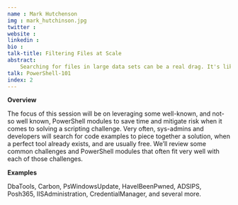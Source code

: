 ```yaml
---
name : Mark Hutchenson
img : mark_hutchinson.jpg
twitter : 
website : 
linkedin : 
bio : 
talk-title: Filtering Files at Scale
abstract:
    Searching for files in large data sets can be a real drag. It's like trying to find a needle in a haystack! How do you do that quickly?While most Powershell problems are I/O bound, sometimes the limitation is memory. Mark will show the many ways that I/O can slow your PS scripts, using file filtering methods as examples. The overarching topic of this presentation is performance analysis. Let's dive into different methods available for searching for files at scale using available tools/utilities. We'll discuss pros and cons and how to improve results to boost performance.
talk: PowerShell-101
index: 2
---
```


**Overview**

The focus of this session will be on leveraging some well-known, and not-so well known, PowerShell modules to save time and mitigate risk when it comes to solving a scripting challenge. Very often, sys-admins and developers will search for code examples to piece together a solution, when a perfect tool already exists, and are usually free. We’ll review some common challenges and PowerShell modules that often fit very well with each of those challenges.

**Examples**

DbaTools, Carbon, PsWindowsUpdate, HaveIBeenPwned, ADSIPS, Posh365, IISAdministration, CredentialManager, and several more.


